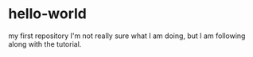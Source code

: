 # hello-world
my first repository
I'm not really sure what I am doing, but I am following along with the tutorial.
